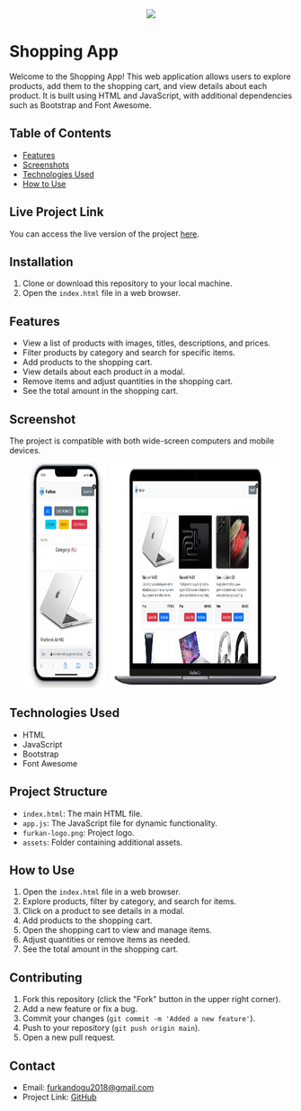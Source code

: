 <div align="center">
  <img src="https://github.com/furkan-dogu/E-Trade-Web-Page/blob/main/assets/e-trade.gif" />
</div>

# Shopping App

Welcome to the Shopping App! This web application allows users to explore products, add them to the shopping cart, and view details about each product. It is built using HTML and JavaScript, with additional dependencies such as Bootstrap and Font Awesome.

## Table of Contents

- [Features](#features)
- [Screenshots](#screenshots)
- [Technologies Used](#technologies-used)
- [How to Use](#how-to-use)

## Live Project Link

You can access the live version of the project [here](https://e-trade-web-page.vercel.app/).

## Installation

1. Clone or download this repository to your local machine.
2. Open the `index.html` file in a web browser.

## Features

- View a list of products with images, titles, descriptions, and prices.
- Filter products by category and search for specific items.
- Add products to the shopping cart.
- View details about each product in a modal.
- Remove items and adjust quantities in the shopping cart.
- See the total amount in the shopping cart.

## Screenshot

The project is compatible with both wide-screen computers and mobile devices.

<div align="center">
  <img src="https://github.com/furkan-dogu/E-Trade-Web-Page/blob/main/assets/Screenshot_1.jpg"  width="30%" height="400" />
  <img src="https://github.com/furkan-dogu/E-Trade-Web-Page/blob/main/assets/Screenshot_2.jpg"  width="60%" height="400" />
</div>


## Technologies Used

- HTML
- JavaScript
- Bootstrap
- Font Awesome

## Project Structure

- `index.html`: The main HTML file.
- `app.js`: The JavaScript file for dynamic functionality.
- `furkan-logo.png`: Project logo.
- `assets`: Folder containing additional assets.

## How to Use

1. Open the `index.html` file in a web browser.
2. Explore products, filter by category, and search for items.
3. Click on a product to see details in a modal.
4. Add products to the shopping cart.
5. Open the shopping cart to view and manage items.
6. Adjust quantities or remove items as needed.
7. See the total amount in the shopping cart.

## Contributing

1. Fork this repository (click the "Fork" button in the upper right corner).
2. Add a new feature or fix a bug.
3. Commit your changes (`git commit -m 'Added a new feature'`).
4. Push to your repository (`git push origin main`).
5. Open a new pull request.

## Contact

- Email: [furkandogu2018@gmail.com](mailto:furkandogu2018@gmail.com)
- Project Link: [GitHub](https://github.com/furkan-dogu/E-Trade-Web-Page)

